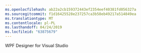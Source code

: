 ```yaml
---
ms.openlocfilehash: ab22a2cb159372443ef2354eef40381fd056327a
ms.sourcegitcommit: f1d16425528e237257ca3b58eb49217a514849ea
ms.translationtype: MT
ms.contentlocale: pl-PL
ms.lasthandoff: 04/24/2019
ms.locfileid: "63875679"
---
```

WPF Designer for Visual Studio